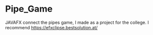 # Pipe_Game
JAVAFX connect the pipes game, I made as a project for the college.
I recommend https://efxclipse.bestsolution.at/
